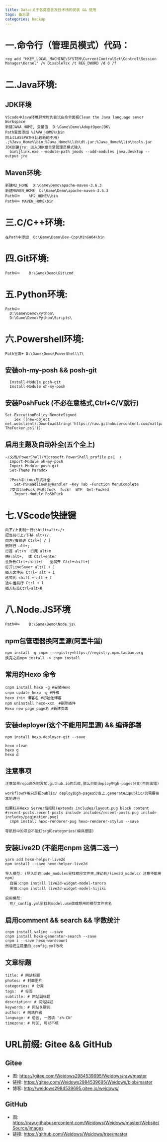 ```yaml
---
title: Data:关于各类语言及技术栈的安装 && 使用
tags: 备忘录
categories: backup
---
```

<!--
 * @Author: Weidows
 * @Date: 2020-08-19 00:38:26
 * @LastEditors: Weidows
 * @LastEditTime: 2020-08-23 13:02:13
 * @FilePath: \Weidows\Website\source\_posts\Data.md
-->


# 一.命令行（管理员模式）代码：
  ``` 
  reg add "HKEY_LOCAL_MACHINE\SYSTEM\CurrentControlSet\Control\Session Manager\Kernel" /v DisableTsx /t REG_DWORD /d 0 /f
  ```


# 二.Java环境:
  ## JDK环境
  ``` 
  VScode中Java环境异常时先尝试在命令面板Clean the Java language sever Workspace
  新建JAVA_HOME, 变量值  D:\Game\Demo\AdoptOpenJDK\
  Path里面添加 %JAVA_HOME%\bin
  同上CLASSPATH(比较新的不用)	.;%Java_Home%\bin;%Java_Home%\lib\dt.jar;%Java_Home%\lib\tools.jar
  JDK创建jre: 进入JDK根目录管理员模式输入
    bin\jlink.exe --module-path jmods --add-modules java.desktop --output jre
  ```
  ## Maven环境:
  ``` 
  新建M2_HOME  D:\Game\Demo\apache-maven-3.6.3
  新建MAVEN_HOME  D:\Game\Demo\apache-maven-3.6.3
  Path中+	%M2_HOME%\bin
  Path中+ MAVEN_HOME\bin
  ```


# 三.C/C++环境:

  ``` 
  在Path中添加  D:\Game\Demo\Dev-Cpp\MinGW64\bin
  ```


# 四.Git环境:

  ``` 
  Path中+	D:\Game\Demo\Git\cmd
  ```


# 五.Python环境:
  ``` 
  Path中+	
    D:\Game\Demo\Python\
    D:\Game\Demo\Python\Scripts\
  ```


# 六.Powershell环境:
  ``` 
  Path里面+ D:\Game\Demo\PowerShell\7\
  ```
  ## 安装oh-my-posh && posh-git
  ``` 
    Install-Module posh-git
    Install-Module oh-my-posh
  ```
  ## 安装PoshFuck (不必在意格式,Ctrl+C/V就行)
  ``` 
  Set-ExecutionPolicy RemoteSigned
      iex ((new-object net.webclient).DownloadString('https://raw.githubusercontent.com/mattparkes/PoShFuck/master/Install-TheFucker.ps1'))
  ```
  ## 启用主题及自动补全(五个全上)
  ``` 
  ~/文档/PowerShell/Microsoft.PowerShell_profile.ps1  +
    Import-Module oh-my-posh
    Import-Module posh-git
    Set-Theme Paradox

    ?Posh中Linux形式补全
      Set-PSReadlineKeyHandler -Key Tab -Function MenuComplete
    ?类似theFuck,用法:fuck  fuck!  WTF  Get-Fucked
      Import-Module PoShFuck
  ```


# 七.VScode快捷键
  ``` 
  向下/上复制一行:shift+alt+↓/↑
  把当前行上/下移 alt+↑/↓
  向左/右缩进 Ctrl+[ / ]
  删除行 alt+;
  行首 alt+n  行尾 alt+m
  换行alt+,  或 Ctrl+enter
  全折叠Ctrl+shift+[   全展开 Ctrl+shift+]
  打开LiveSever alt+[ + ]
  插入文件头 Ctrl+ alt + i
  格式化 shift + alt + f
  选中当前行 Ctrl + l
  插入标签Ctrl+alt+K
  ```


# 八.Node.JS环境
  ``` 
  Path中+	D:\Game\Demo\Node.js\
  ```
  ## npm包管理器换阿里源(阿里牛逼)
  ``` 
  npm install -g cnpm --registry=https://registry.npm.taobao.org
  换完之后npm install -> cnpm install
  ```
  ## 常用的Hexo 命令
  ``` 
  cnpm install hexo -g #安装Hexo
  cnpm update hexo -g #升级
  hexo init 博客名 #初始化博客
  npm uninstall hexo-xxx  #删除插件
  Hexo new page page名 #新建页面
  ```
  ## 安装deployer(这个不能用阿里源) && 编译部署
  ``` 
  npm install hexo-deployer-git --save

  hexo clean
  hexo g
  hexo d
  ```
  ## 注意事项
  ``` 
  注意如果repo命名时没加.github.io的后缀,那么只能deploy到gh-pages分支(否则出错)

  workflow作用只是把public/ deploy到gh-pages分支上,generate出public/仍需要在本地进行
  
  如果打开Hexo Server后报错(extends includes/layout.pug block content #recent-posts.recent-posts include includes/recent-posts.pug include includes/pagination.pug)
    cnpm install hexo-renderer-pug hexo-renderer-stylus --save

  导航栏中的项目不能打tag和categories(编译报错)
  ```
  ## 安装Live2D (不能用cnpm 这俩二选一)
  ``` 
  yarn add hexo-helper-live2d
  npm install --save hexo-helper-live2d

  导入模型: (导入后在node_modules里找相应文件夹,移动到/live2d_models/ 注意不能用npm)
    白猫:cnpm install live2d-widget-model-tororo
    黑猫:cnpm install live2d-widget-model-hijiki

  启用模型:
    在/_config.yml里找到model.use改成想用的模型文件夹名
  ```
  ## 启用comment && search && 字数统计
  ``` 
  cnpm install valine --save
  cnpm install hexo-generator-search --save
  cnpm i --save hexo-wordcount
  然后把主题里的_config.yml改改
  ```
  ## 文章标题
  ```
  title: # 网站标题
  photos: # 封面图片
  categories: # 分类
  tags:  # 标签
  subtitle: # 网站副标题
  description: # 网站描述
  keywords: # 网站关键词
  author: # 网站作者
  language: # 语言, 一般填 'zh-CN'
  timezone: # 时区, 可以不填
  ```
# URL前缀: Gitee && GitHub
  ## Gitee
  * 图:  https://gitee.com/Weidows2984539695/Weidows/raw/master
  * 链接: https://gitee.com/Weidows2984539695/Weidows/blob/master
  * 博客: http://weidows2984539695.gitee.io/weidows/
  
  ## GitHub
  * 图: https://raw.githubusercontent.com/Weidows/Weidows/master/Website/Source/images
  * 链接: https://github.com/Weidows/Weidows/tree/master
